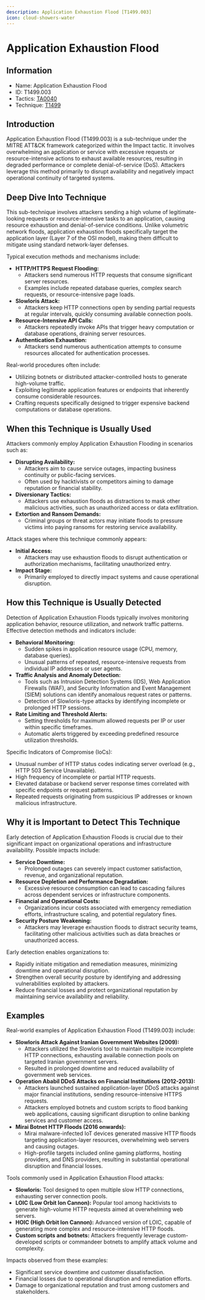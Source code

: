 ```yaml
---
description: Application Exhaustion Flood [T1499.003]
icon: cloud-showers-water
---
```


# Application Exhaustion Flood

## Information

* Name: Application Exhaustion Flood
* ID: T1499.003
* Tactics: [TA0040](../)
* Technique: [T1499](./)

## Introduction

Application Exhaustion Flood (T1499.003) is a sub-technique under the MITRE ATT\&CK framework categorized within the Impact tactic. It involves overwhelming an application or service with excessive requests or resource-intensive actions to exhaust available resources, resulting in degraded performance or complete denial-of-service (DoS). Attackers leverage this method primarily to disrupt availability and negatively impact operational continuity of targeted systems.

## Deep Dive Into Technique

This sub-technique involves attackers sending a high volume of legitimate-looking requests or resource-intensive tasks to an application, causing resource exhaustion and denial-of-service conditions. Unlike volumetric network floods, application exhaustion floods specifically target the application layer (Layer 7 of the OSI model), making them difficult to mitigate using standard network-layer defenses.

Typical execution methods and mechanisms include:

* **HTTP/HTTPS Request Flooding:**
  * Attackers send numerous HTTP requests that consume significant server resources.
  * Examples include repeated database queries, complex search requests, or resource-intensive page loads.
* **Slowloris Attack:**
  * Attackers keep HTTP connections open by sending partial requests at regular intervals, quickly consuming available connection pools.
* **Resource-Intensive API Calls:**
  * Attackers repeatedly invoke APIs that trigger heavy computation or database operations, draining server resources.
* **Authentication Exhaustion:**
  * Attackers send numerous authentication attempts to consume resources allocated for authentication processes.

Real-world procedures often include:

* Utilizing botnets or distributed attacker-controlled hosts to generate high-volume traffic.
* Exploiting legitimate application features or endpoints that inherently consume considerable resources.
* Crafting requests specifically designed to trigger expensive backend computations or database operations.

## When this Technique is Usually Used

Attackers commonly employ Application Exhaustion Flooding in scenarios such as:

* **Disrupting Availability:**
  * Attackers aim to cause service outages, impacting business continuity or public-facing services.
  * Often used by hacktivists or competitors aiming to damage reputation or financial stability.
* **Diversionary Tactics:**
  * Attackers use exhaustion floods as distractions to mask other malicious activities, such as unauthorized access or data exfiltration.
* **Extortion and Ransom Demands:**
  * Criminal groups or threat actors may initiate floods to pressure victims into paying ransoms for restoring service availability.

Attack stages where this technique commonly appears:

* **Initial Access:**
  * Attackers may use exhaustion floods to disrupt authentication or authorization mechanisms, facilitating unauthorized entry.
* **Impact Stage:**
  * Primarily employed to directly impact systems and cause operational disruption.

## How this Technique is Usually Detected

Detection of Application Exhaustion Floods typically involves monitoring application behavior, resource utilization, and network traffic patterns. Effective detection methods and indicators include:

* **Behavioral Monitoring:**
  * Sudden spikes in application resource usage (CPU, memory, database queries).
  * Unusual patterns of repeated, resource-intensive requests from individual IP addresses or user agents.
* **Traffic Analysis and Anomaly Detection:**
  * Tools such as Intrusion Detection Systems (IDS), Web Application Firewalls (WAF), and Security Information and Event Management (SIEM) solutions can identify anomalous request rates or patterns.
  * Detection of Slowloris-type attacks by identifying incomplete or prolonged HTTP sessions.
* **Rate Limiting and Threshold Alerts:**
  * Setting thresholds for maximum allowed requests per IP or user within specific timeframes.
  * Automatic alerts triggered by exceeding predefined resource utilization thresholds.

Specific Indicators of Compromise (IoCs):

* Unusual number of HTTP status codes indicating server overload (e.g., HTTP 503 Service Unavailable).
* High frequency of incomplete or partial HTTP requests.
* Elevated database or backend server response times correlated with specific endpoints or request patterns.
* Repeated requests originating from suspicious IP addresses or known malicious infrastructure.

## Why it is Important to Detect This Technique

Early detection of Application Exhaustion Floods is crucial due to their significant impact on organizational operations and infrastructure availability. Possible impacts include:

* **Service Downtime:**
  * Prolonged outages can severely impact customer satisfaction, revenue, and organizational reputation.
* **Resource Depletion and Performance Degradation:**
  * Excessive resource consumption can lead to cascading failures across dependent services or infrastructure components.
* **Financial and Operational Costs:**
  * Organizations incur costs associated with emergency remediation efforts, infrastructure scaling, and potential regulatory fines.
* **Security Posture Weakening:**
  * Attackers may leverage exhaustion floods to distract security teams, facilitating other malicious activities such as data breaches or unauthorized access.

Early detection enables organizations to:

* Rapidly initiate mitigation and remediation measures, minimizing downtime and operational disruption.
* Strengthen overall security posture by identifying and addressing vulnerabilities exploited by attackers.
* Reduce financial losses and protect organizational reputation by maintaining service availability and reliability.

## Examples

Real-world examples of Application Exhaustion Flood (T1499.003) include:

* **Slowloris Attack Against Iranian Government Websites (2009):**
  * Attackers utilized the Slowloris tool to maintain multiple incomplete HTTP connections, exhausting available connection pools on targeted Iranian government servers.
  * Resulted in prolonged downtime and reduced availability of government web services.
* **Operation Ababil DDoS Attacks on Financial Institutions (2012-2013):**
  * Attackers launched sustained application-layer DDoS attacks against major financial institutions, sending resource-intensive HTTPS requests.
  * Attackers employed botnets and custom scripts to flood banking web applications, causing significant disruption to online banking services and customer access.
* **Mirai Botnet HTTP Floods (2016 onwards):**
  * Mirai malware-infected IoT devices generated massive HTTP floods targeting application-layer resources, overwhelming web servers and causing outages.
  * High-profile targets included online gaming platforms, hosting providers, and DNS providers, resulting in substantial operational disruption and financial losses.

Tools commonly used in Application Exhaustion Flood attacks:

* **Slowloris:** Tool designed to open multiple slow HTTP connections, exhausting server connection pools.
* **LOIC (Low Orbit Ion Cannon):** Popular tool among hacktivists to generate high-volume HTTP requests aimed at overwhelming web servers.
* **HOIC (High Orbit Ion Cannon):** Advanced version of LOIC, capable of generating more complex and resource-intensive HTTP floods.
* **Custom scripts and botnets:** Attackers frequently leverage custom-developed scripts or commandeer botnets to amplify attack volume and complexity.

Impacts observed from these examples:

* Significant service downtime and customer dissatisfaction.
* Financial losses due to operational disruption and remediation efforts.
* Damage to organizational reputation and trust among customers and stakeholders.
